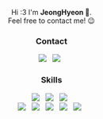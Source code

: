 
<p align="center">
  Hi :3 I'm <b>JeongHyeon 👋</b>. <br/>
  Feel free to contact me! 😉
</p>

<h3 align="center"><b>Contact</b></h3>
<p align="center">
<a href="mailto:loveljhs2@gmail.com"><img src="https://img.shields.io/badge/Gmail-EA4335?style=flat-square&logo=Gmail&logoColor=white"/></a> &nbsp
<a href="https://www.linkedin.com/in/jjungs-lee"><img src="https://img.shields.io/badge/LinkedIn-0A66C2?style=flat-square&logo=LinkedIn&logoColor=white"/></a> &nbsp
</p>


<h3 align="center"><b>Skills</b></h3>
<p align="center">
  <img src="https://img.shields.io/badge/Arm-0091BD.svg?style=flat&logo=Arm&logoColor=%2361DAFB"/> &nbsp
  <img src="https://img.shields.io/badge/Android-3DDC84?style=flat&logo=android&logoColor=white"/> &nbsp
  <img src="https://img.shields.io/badge/Linux-FCC624.svg?style=flat&logo=Linux&logoColor=black"/> &nbsp
  <br/>
  <img src="https://img.shields.io/badge/C-A8B9CC?style=flat-square&logo=c&logoColor=white"/> &nbsp
  <img src="https://img.shields.io/badge/C++-00599C?style=flat-square&logo=cplusplus&logoColor=white"/> &nbsp
  <img src="https://img.shields.io/badge/Rust-EE4C2C?style=flat-square&logo=rust&logoColor=white"/> &nbsp
  <img src="https://img.shields.io/badge/Java-007396?style=flat-square&logo=Java&logoColor=white"/> &nbsp
  <img src="https://img.shields.io/badge/Python-3776AB?style=flat-square&logo=Python&logoColor=white"/> &nbsp 
</p>
